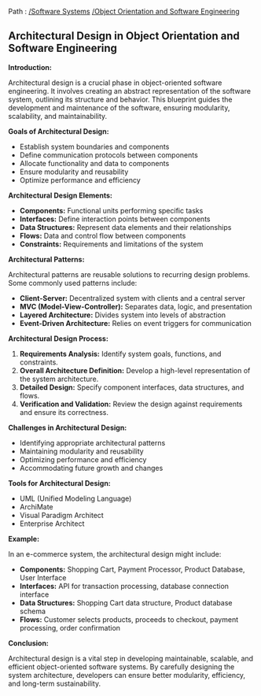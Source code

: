 Path : [/Software Systems](<..\..\index.md>) [/Object Orientation and Software Engineering](<..\index.md>)
## Architectural Design in Object Orientation and Software Engineering

**Introduction:**

Architectural design is a crucial phase in object-oriented software engineering. It involves creating an abstract representation of the software system, outlining its structure and behavior. This blueprint guides the development and maintenance of the software, ensuring modularity, scalability, and maintainability.

**Goals of Architectural Design:**

- Establish system boundaries and components
- Define communication protocols between components
- Allocate functionality and data to components
- Ensure modularity and reusability
- Optimize performance and efficiency

**Architectural Design Elements:**

- **Components:** Functional units performing specific tasks
- **Interfaces:** Define interaction points between components
- **Data Structures:** Represent data elements and their relationships
- **Flows:** Data and control flow between components
- **Constraints:** Requirements and limitations of the system

**Architectural Patterns:**

Architectural patterns are reusable solutions to recurring design problems. Some commonly used patterns include:

- **Client-Server:** Decentralized system with clients and a central server
- **MVC (Model-View-Controller):** Separates data, logic, and presentation
- **Layered Architecture:** Divides system into levels of abstraction
- **Event-Driven Architecture:** Relies on event triggers for communication


**Architectural Design Process:**

1. **Requirements Analysis:** Identify system goals, functions, and constraints.
2. **Overall Architecture Definition:** Develop a high-level representation of the system architecture.
3. **Detailed Design:** Specify component interfaces, data structures, and flows.
4. **Verification and Validation:** Review the design against requirements and ensure its correctness.


**Challenges in Architectural Design:**

- Identifying appropriate architectural patterns
- Maintaining modularity and reusability
- Optimizing performance and efficiency
- Accommodating future growth and changes


**Tools for Architectural Design:**

- UML (Unified Modeling Language)
- ArchiMate
- Visual Paradigm Architect
- Enterprise Architect

**Example:**

In an e-commerce system, the architectural design might include:

- **Components:** Shopping Cart, Payment Processor, Product Database, User Interface
- **Interfaces:** API for transaction processing, database connection interface
- **Data Structures:** Shopping Cart data structure, Product database schema
- **Flows:** Customer selects products, proceeds to checkout, payment processing, order confirmation


**Conclusion:**

Architectural design is a vital step in developing maintainable, scalable, and efficient object-oriented software systems. By carefully designing the system architecture, developers can ensure better modularity, efficiency, and long-term sustainability.
